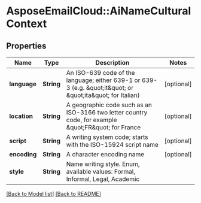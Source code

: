 # AsposeEmailCloud::AiNameCulturalContext
## Properties
Name | Type | Description | Notes
------------ | ------------- | ------------- | -------------
**language** | **String** | An ISO-639 code of the language; either 639-1 or 639-3 (e.g. \&quot;it\&quot; or \&quot;ita\&quot; for Italian)              | [optional] 
**location** | **String** | A geographic code such as an ISO-3166 two letter country code, for example \&quot;FR\&quot; for France              | [optional] 
**script** | **String** | A writing system code; starts with the ISO-15924 script name              | [optional] 
**encoding** | **String** | A character encoding name              | [optional] 
**style** | **String** | Name writing style. Enum, available values: Formal, Informal, Legal, Academic | 



[[Back to Model list]](Models.md) [[Back to README]](README.md)


